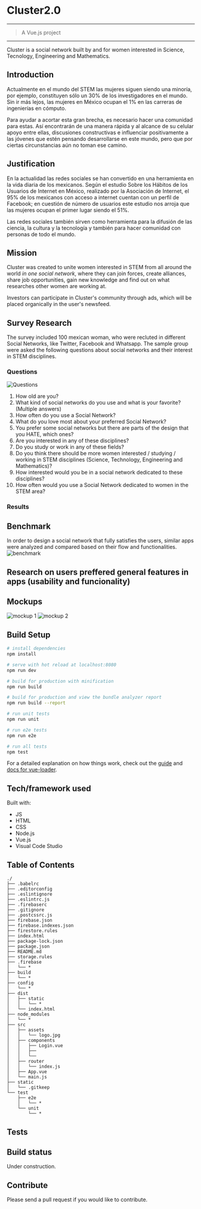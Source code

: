 # Cluster2.0

--------------------------------------------------------------------
> A Vue.js project
--------------------------------------------------------------------

Cluster is a social network built by and for women interested in Science, Tecnology, Engineering and Mathematics.

## Introduction

Actualmente en el mundo del STEM las mujeres siguen siendo una minoría, por ejemplo, constituyen sólo un 30% de los investigadores en el mundo. Sin ir más lejos, las mujeres en México ocupan el 1% en las carreras de ingenierías en cómputo.

Para ayudar a acortar esta gran brecha, es necesario hacer una comunidad para estas. Así encontrarán de una manera rápida y al alcance de su celular apoyo entre ellas, discusiones constructivas e influenciar positivamente a las jóvenes que estén pensando desarrollarse en este mundo, pero que por ciertas circunstancias aún no toman ese camino.

## Justification

En la actualidad las redes sociales se han convertido en una herramienta en la vida diaria de los mexicanos. Según el estudio Sobre los Hábitos de los Usuarios de Internet en México, realizado por la Asociación de Internet, el 95% de los mexicanos con acceso a internet cuentan con un perfil de Facebook; en cuestión de número de usuarios este estudio nos arroja que las mujeres ocupan el primer lugar siendo el 51%.

Las redes sociales también sirven como herramienta para la difusión de las ciencia, la cultura y la tecnología y también para hacer comunidad con personas de todo el mundo.

## Mission

Cluster was created to unite women interested in STEM from all around the world *in one social network*, where they can join forces, create alliances, share job opportunities, gain new knowledge and find out on what researches other women are working at.

Investors can participate in Cluster's community through ads, which will be placed organically in the user's newsfeed.

## Survey Research

The survey included 100 mexican woman, who were recluted in different Social Networks, like Twitter, Facebook and Whatsapp. The sample group were asked the following questions about social networks and their interest in STEM disciplines.

### Questions

![Questions](src/assets/survey.png)

1. How old are you?
2. What kind of social networks do you use and what is your favorite? (Multiple answers)
3. How often do you use a Social Network?
4. What do you love most about your preferred Social Network?
5. You prefer some social networks but there are parts of the design that you HATE, which ones?
6. Are you interested in any of these disciplines?
7. Do you study or work in any of these fields?
8. Do you think there should be more women interested / studying / working in STEM disciplines (Science, Technology, Engineering and Mathematics)?
9. How interested would you be in a social network dedicated to these disciplines?
10. How often would you use a Social Network dedicated to women in the STEM area?

### Results

## Benchmark

In order to design a social network that fully satisfies the users, similar apps were analyzed and compared based on their flow and functionalities.
![benchmark](src/assets/benchmark.png)

## Research on users preffered general features in apps (usability and funcionality)

## Mockups

![mockup 1](src/assets/mockup1.png)
![mockup 2](src/assets/mockup2.jpeg)

## Build Setup

``` bash
# install dependencies
npm install

# serve with hot reload at localhost:8080
npm run dev

# build for production with minification
npm run build

# build for production and view the bundle analyzer report
npm run build --report

# run unit tests
npm run unit

# run e2e tests
npm run e2e

# run all tests
npm test
```

For a detailed explanation on how things work, check out the [guide](http://vuejs-templates.github.io/webpack/) and [docs for vue-loader](http://vuejs.github.io/vue-loader).

## Tech/framework used

Built with:

* JS
* HTML
* CSS
* Node.js
* Vue.js
* Visual Code Studio

## Table of Contents

```text
./
├── .babelrc
├── .editorconfig
├── .eslintignore
├── .eslintrc.js
├── .firebaserc
├── .gitignore
├── .postcssrc.js
├── firebase.json
├── firebase.indexes.json
├── firestore.rules
├── index.html
├── package-lock.json
├── package.json
├── README.md
├── storage.rules
├── .firebase
│   └── *
├── build
│   └── *
├── config
│   └── *
├── dist
│   ├── static
│   │   └── * 
│   └── index.html
├── node_modules
│   └── *
├── src
│   ├── assets
│   │   └── logo.jpg
│   ├── components
│   │   ├── Login.vue
│   │   ├── 
│   │   └── 
│   ├── router
│   │   └── index.js
│   ├── App.vue
│   └── main.js
├── static
│   └── .gitkeep
└── test
    ├── e2e
    │   └── *
    └── unit
        └── *

```

## Tests

## Build status

Under construction.

## Contribute

Please send a pull request if you would like to contribute.

